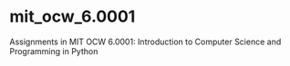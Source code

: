 # mit_ocw_6.0001
Assignments in MIT OCW 6.0001: Introduction to Computer Science and Programming in Python
